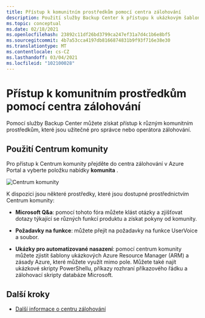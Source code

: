 ```yaml
---
title: Přístup k komunitním prostředkům pomocí centra zálohování
description: Použití služby Backup Center k přístupu k ukázkovým šablonám, skriptům a požadavkům na funkce
ms.topic: conceptual
ms.date: 02/18/2021
ms.openlocfilehash: 23892c11df26bd3799ca247ef31a7d4c1b6e8bf5
ms.sourcegitcommit: 4b7a53cca4197db8166874831b9f93f716e38e30
ms.translationtype: MT
ms.contentlocale: cs-CZ
ms.lasthandoff: 03/04/2021
ms.locfileid: "102100028"
---
```

# <a name="access-community-resources-using-backup-center"></a>Přístup k komunitním prostředkům pomocí centra zálohování

Pomocí služby Backup Center můžete získat přístup k různým komunitním prostředkům, které jsou užitečné pro správce nebo operátora zálohování.

## <a name="using-community-hub"></a>Použití Centrum komunity

Pro přístup k Centrum komunity přejděte do centra zálohování v Azure Portal a vyberte položku nabídky **komunita** .

![Centrum komunity](./media/backup-center-community/backup-center-community-hub.png)

K dispozici jsou některé prostředky, které jsou dostupné prostřednictvím Centrum komunity:

- **Microsoft Q&a**: pomocí tohoto fóra můžete klást otázky a zjišťovat dotazy týkající se různých funkcí produktu a získat pokyny od komunity.

- **Požadavky na funkce**: můžete přejít na požadavky na funkce UserVoice a soubor.

- **Ukázky pro automatizované nasazení**: pomocí centrum komunity můžete zjistit šablony ukázkových Azure Resource Manager (ARM) a zásady Azure, které můžete využít mimo pole. Můžete také najít ukázkové skripty PowerShellu, příkazy rozhraní příkazového řádku a zálohovací skripty databáze Microsoft.

## <a name="next-steps"></a>Další kroky

- [Další informace o centru zálohování](backup-center-overview.md)
